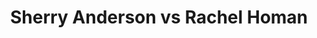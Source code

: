 ---
title: Sherry Anderson vs Rachel Homan
player1:
  name: Anderson, Sherry
  percent: 78
  wins: 1
  losses: 3
player2:
  name: Homan, Rachel
  percent: 85
  wins: 3
  losses: 1
games:
- player1:
    team: SK
    position: Third
    percent: 84
    win: 0
    loss: 1
  player2:
    team: CA
    position: Fourth
    percent: 86
    win: 1
    loss: 0
  event: Hearts
  year: 2014
  draw: Round Robin(15)
  score: SK 6 - CA 7
- player1:
    team: SK
    position: Third
    percent: 70
    win: 0
    loss: 1
  player2:
    team: CA
    position: Fourth
    percent: 89
    win: 1
    loss: 0
  event: Hearts
  year: 2015
  draw: Round Robin(2)
  score: SK 3 - CA 6
- player1:
    team: SK
    position: Third
    percent: 83
    win: 1
    loss: 0
  player2:
    team: CA
    position: Fourth
    percent: 76
    win: 0
    loss: 1
  event: Hearts
  year: 2015
  draw: Page 3-4(19)
  score: CA 7 - SK 8
- player1:
    team: SK
    position: Third
    percent: 74
    win: 0
    loss: 1
  player2:
    team: CA
    position: Fourth
    percent: 90
    win: 1
    loss: 0
  event: Hearts
  year: 2015
  draw: Bronze(21)
  score: CA 7 - SK 5
- player1:
    team: LAW
    position: Third
    percent: 74
    win: 0
    loss: 1
  player2:
    team: HOM
    position: Fourth
    percent: 78
    win: 1
    loss: 0
  event: Trials (Women)
  year: 2013
  draw: Round Robin(12)
  score: LAW 5 - HOM 6
---